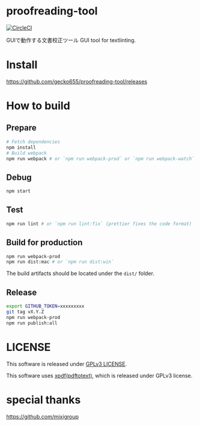 proofreading-tool
===

[![CircleCI](https://circleci.com/gh/gecko655/proofreading-tool.svg?style=shield)](https://circleci.com/gh/geckot655/proofreading-tool)


GUIで動作する文書校正ツール
GUI tool for textlinting.

# Install
https://github.com/gecko655/proofreading-tool/releases

# How to build

## Prepare
```bash
# Fetch dependencies
npm install
# Build webpack
npm run webpack # or `npm run webpack-prod` or `npm run webpack-watch`
```

## Debug
```bash
npm start
```

## Test
```bash
npm run lint # or `npm run lint:fix` (prettier fixes the code format)
```

## Build for production
```bash
npm run webpack-prod
npm run dist:mac # or `npm run dist:win`
```
The build artifacts should be located under the `dist/` folder.

## Release
```bash
export GITHUB_TOKEN=xxxxxxxxx
git tag vX.Y.Z
npm run webpack-prod
npm run publish:all
```

# LICENSE
This software is released under [GPLv3 LICENSE](LICENSE).

This software uses [xpdf(pdftotext)](https://www.xpdfreader.com/), which is released under GPLv3 license.

# special thanks
https://github.com/mixigroup
